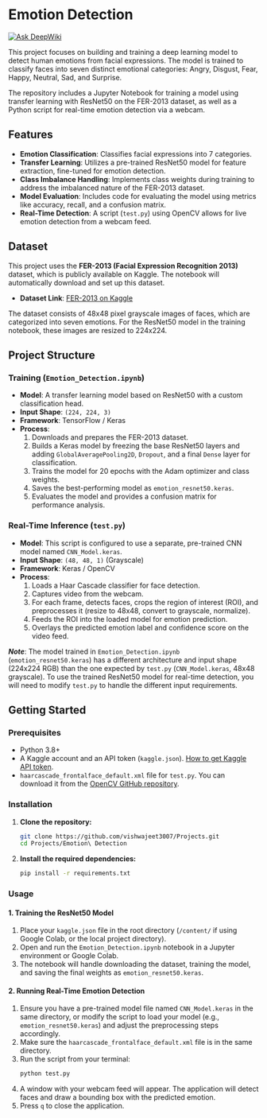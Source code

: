 # Emotion Detection
[![Ask DeepWiki](https://devin.ai/assets/askdeepwiki.png)](https://deepwiki.com/Vishwajeet3007/Projects/tree/main/Emotion%20Detection)

This project focuses on building and training a deep learning model to detect human emotions from facial expressions. The model is trained to classify faces into seven distinct emotional categories: Angry, Disgust, Fear, Happy, Neutral, Sad, and Surprise.

The repository includes a Jupyter Notebook for training a model using transfer learning with ResNet50 on the FER-2013 dataset, as well as a Python script for real-time emotion detection via a webcam.

## Features
- **Emotion Classification**: Classifies facial expressions into 7 categories.
- **Transfer Learning**: Utilizes a pre-trained ResNet50 model for feature extraction, fine-tuned for emotion detection.
- **Class Imbalance Handling**: Implements class weights during training to address the imbalanced nature of the FER-2013 dataset.
- **Model Evaluation**: Includes code for evaluating the model using metrics like accuracy, recall, and a confusion matrix.
- **Real-Time Detection**: A script (`test.py`) using OpenCV allows for live emotion detection from a webcam feed.

## Dataset
This project uses the **FER-2013 (Facial Expression Recognition 2013)** dataset, which is publicly available on Kaggle. The notebook will automatically download and set up this dataset.

- **Dataset Link**: [FER-2013 on Kaggle](https://www.kaggle.com/datasets/msambare/fer2013)

The dataset consists of 48x48 pixel grayscale images of faces, which are categorized into seven emotions. For the ResNet50 model in the training notebook, these images are resized to 224x224.

## Project Structure

### Training (`Emotion_Detection.ipynb`)
- **Model**: A transfer learning model based on ResNet50 with a custom classification head.
- **Input Shape**: `(224, 224, 3)`
- **Framework**: TensorFlow / Keras
- **Process**:
    1.  Downloads and prepares the FER-2013 dataset.
    2.  Builds a Keras model by freezing the base ResNet50 layers and adding `GlobalAveragePooling2D`, `Dropout`, and a final `Dense` layer for classification.
    3.  Trains the model for 20 epochs with the Adam optimizer and class weights.
    4.  Saves the best-performing model as `emotion_resnet50.keras`.
    5.  Evaluates the model and provides a confusion matrix for performance analysis.

### Real-Time Inference (`test.py`)
- **Model**: This script is configured to use a separate, pre-trained CNN model named `CNN_Model.keras`.
- **Input Shape**: `(48, 48, 1)` (Grayscale)
- **Framework**: Keras / OpenCV
- **Process**:
    1.  Loads a Haar Cascade classifier for face detection.
    2.  Captures video from the webcam.
    3.  For each frame, detects faces, crops the region of interest (ROI), and preprocesses it (resize to 48x48, convert to grayscale, normalize).
    4.  Feeds the ROI into the loaded model for emotion prediction.
    5.  Overlays the predicted emotion label and confidence score on the video feed.

***Note***: The model trained in `Emotion_Detection.ipynb` (`emotion_resnet50.keras`) has a different architecture and input shape (224x224 RGB) than the one expected by `test.py` (`CNN_Model.keras`, 48x48 grayscale). To use the trained ResNet50 model for real-time detection, you will need to modify `test.py` to handle the different input requirements.

## Getting Started

### Prerequisites
- Python 3.8+
- A Kaggle account and an API token (`kaggle.json`). [How to get Kaggle API token](https://www.kaggle.com/docs/api).
- `haarcascade_frontalface_default.xml` file for `test.py`. You can download it from the [OpenCV GitHub repository](https://github.com/opencv/opencv/blob/master/data/haarcascades/haarcascade_frontalface_default.xml).

### Installation
1.  **Clone the repository:**
    ```bash
    git clone https://github.com/vishwajeet3007/Projects.git
    cd Projects/Emotion\ Detection
    ```

2.  **Install the required dependencies:**
    ```bash
    pip install -r requirements.txt
    ```

### Usage

#### 1. Training the ResNet50 Model
1.  Place your `kaggle.json` file in the root directory (`/content/` if using Google Colab, or the local project directory).
2.  Open and run the `Emotion_Detection.ipynb` notebook in a Jupyter environment or Google Colab.
3.  The notebook will handle downloading the dataset, training the model, and saving the final weights as `emotion_resnet50.keras`.

#### 2. Running Real-Time Emotion Detection
1.  Ensure you have a pre-trained model file named `CNN_Model.keras` in the same directory, or modify the script to load your model (e.g., `emotion_resnet50.keras`) and adjust the preprocessing steps accordingly.
2.  Make sure the `haarcascade_frontalface_default.xml` file is in the same directory.
3.  Run the script from your terminal:
    ```bash
    python test.py
    ```
4.  A window with your webcam feed will appear. The application will detect faces and draw a bounding box with the predicted emotion.
5.  Press `q` to close the application.